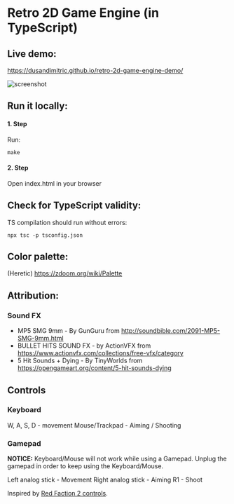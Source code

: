 # Retro 2D Game Engine (in TypeScript)

## Live demo:

https://dusandimitric.github.io/retro-2d-game-engine-demo/

![screenshot](https://framapic.org/B1mgKPxP1smv/4Kida0z151O7 "Screenshot")

## Run it locally:

#### 1. Step
Run:
```
make
```
#### 2. Step
Open index.html in your browser

## Check for TypeScript validity:

TS compilation should run without errors:

```
npx tsc -p tsconfig.json
```

## Color palette:

(Heretic) https://zdoom.org/wiki/Palette

## Attribution:

### Sound FX

* MP5 SMG 9mm - By GunGuru from http://soundbible.com/2091-MP5-SMG-9mm.html
* BULLET HITS SOUND FX - by ActionVFX from https://www.actionvfx.com/collections/free-vfx/category
* 5 Hit Sounds + Dying - By TinyWorlds from https://opengameart.org/content/5-hit-sounds-dying

## Controls

### Keyboard

W, A, S, D - movement
Mouse/Trackpad - Aiming / Shooting

### Gamepad

**NOTICE:** Keyboard/Mouse will not work while using a Gamepad. Unplug the
gamepad in order to keep using the Keyboard/Mouse.

Left analog stick - Movement
Right analog stick - Aiming
R1 - Shoot

Inspired by [Red Faction 2 controls](https://www.gamesdatabase.org/Media/SYSTEM/Sony_Playstation_2/manual/Formated/Red_Faction_2_-_2002_-_THQ,_Inc..pdf).